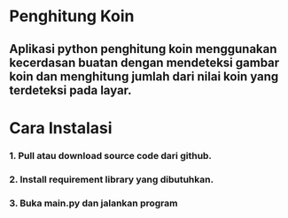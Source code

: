 # Penghitung Koin

## Aplikasi python penghitung koin menggunakan kecerdasan buatan dengan mendeteksi gambar koin dan menghitung jumlah dari nilai koin yang terdeteksi pada layar.

# Cara Instalasi

### 1. Pull atau download source code dari github.
### 2. Install requirement library yang dibutuhkan.
### 3. Buka main.py dan jalankan program
